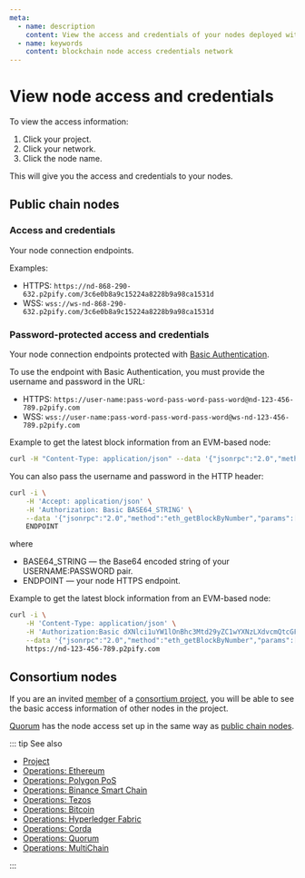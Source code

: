 ```yaml
---
meta:
  - name: description
    content: View the access and credentials of your nodes deployed with the Chainstack managed blockchain services.
  - name: keywords
    content: blockchain node access credentials network
---
```


# View node access and credentials

To view the access information:

1. Click your project.
1. Click your network.
1. Click the node name.

This will give you the access and credentials to your nodes.

## Public chain nodes

### Access and credentials

Your node connection endpoints.

Examples:

* HTTPS: `https://nd-868-290-632.p2pify.com/3c6e0b8a9c15224a8228b9a98ca1531d`
* WSS: `wss://ws-nd-868-290-632.p2pify.com/3c6e0b8a9c15224a8228b9a98ca1531d`

### Password-protected access and credentials

Your node connection endpoints protected with [Basic Authentication](https://en.wikipedia.org/wiki/Basic_access_authentication).

To use the endpoint with Basic Authentication, you must provide the username and password in the URL:

* HTTPS: `https://user-name:pass-word-pass-word-pass-word@nd-123-456-789.p2pify.com`
* WSS: `wss://user-name:pass-word-pass-word-pass-word@ws-nd-123-456-789.p2pify.com`

Example to get the latest block information from an EVM-based node:

``` sh
curl -H "Content-Type: application/json" --data '{"jsonrpc":"2.0","method":"eth_getBlockByNumber","params":["latest", false],"id":1}' https://user-name:pass-word-pass-word-pass-word@nd-123-456-789.p2pify.com
```

You can also pass the username and password in the HTTP header:

``` sh
curl -i \
    -H 'Accept: application/json' \
    -H 'Authorization: Basic BASE64_STRING' \
    --data '{"jsonrpc":"2.0","method":"eth_getBlockByNumber","params":["latest", false],"id":1}' \
    ENDPOINT
```

where

* BASE64_STRING — the Base64 encoded string of your USERNAME:PASSWORD pair.
* ENDPOINT — your node HTTPS endpoint.

Example to get the latest block information from an EVM-based node:

``` sh
curl -i \
    -H 'Content-Type: application/json' \
    -H 'Authorization:Basic dXNlci1uYW1lOnBhc3Mtd29yZC1wYXNzLXdvcmQtcGFzcy13b3Jk' \
    --data '{"jsonrpc":"2.0","method":"eth_getBlockByNumber","params":["latest", false],"id":1}' \
    https://nd-123-456-789.p2pify.com
```

## Consortium nodes

If you are an invited [member](/glossary/member) of a [consortium project](/glossary/consortium-project), you will be able to see the basic access information of other nodes in the project.

[Quorum](/blockchains/quorum) has the node access set up in the same way as [public chain nodes](#public-chain-nodes).

::: tip See also

* [Project](/glossary/project)
* [Operations: Ethereum](/operations/ethereum/)
* [Operations: Polygon PoS](/operations/polygon/)
* [Operations: Binance Smart Chain](/operations/bsc/)
* [Operations: Tezos](/operations/tezos/)
* [Operations: Bitcoin](/operations/bitcoin/)
* [Operations: Hyperledger Fabric](/operations/fabric/)
* [Operations: Corda](/operations/corda/)
* [Operations: Quorum](/operations/quorum/)
* [Operations: MultiChain](/operations/multichain/)

:::
